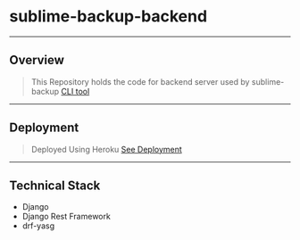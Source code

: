 # sublime-backup-backend
----
## Overview
 
> This Repository holds the code for backend server used by sublime-backup [CLI tool](https://github.com/nishantwrp/sublime-backup-cli)

----
## Deployment
> Deployed Using Heroku [See Deployment](https://sublime-backup.herokuapp.com/)

---
## Technical Stack
- Django
- Django  Rest Framework
- drf-yasg

